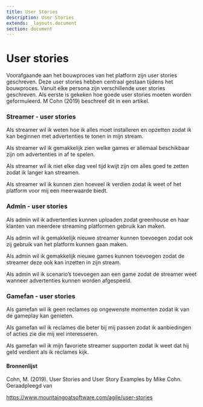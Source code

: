 ```yaml
---
title: User Stories
description: User Stories
extends: _layouts.document
section: document
---
```


# User stories 

Voorafgaande aan het bouwproces van het platform zijn user stories geschreven. Deze user stories hebben centraal gestaan tijdens het bouwproces. Vanuit elke persona zijn verschillende user stories geschreven. Als eerste is gekeken hoe goede user stories moeten worden geformuleerd. M Cohn (2019) beschreef dit in een artikel. 

### Streamer - user stories

<p class="persona">Als streamer wil ik weten hoe ik alles moet installeren en opzetten zodat ik kan beginnen met advertenties te tonen in mijn stream.</p>
<p class="persona">Als streamer wil ik gemakkelijk zien welke games er allemaal beschikbaar zijn om advertenties in af te spelen. </p>
<p class="persona">Als streamer wil ik niet elke dag veel tijd kwijt zijn om alles goed te zetten zodat ik langer kan streamen.</p>
<p class="persona-last">Als streamer wil ik kunnen zien hoeveel ik verdien zodat ik weet of het platform voor mij een meerwaarde biedt. </p>

### Admin - user stories

<p class="persona">Als admin wil ik advertenties kunnen uploaden zodat greenhouse en haar klanten van meerdere streaming platformen gebruik kan maken.</p> 
<p class="persona">Als admin wil ik gemakkelijk nieuwe streamer kunnen toevoegen zodat ook zij gebruik van het platform kunnen gaan maken.</p>
<p class="persona">Als admin wil ik gemakkelijk nieuwe games kunnen toevoegen zodat de streamer deze ook kan inzetten in zijn stream.</p>
<p class="persona-last">Als admin wil ik scenario’s toevoegen aan een game zodat de streamer weet wanneer advertenties kunnen worden afgespeeld. </p>

### Gamefan - user stories

<p class="persona">Als gamefan wil ik geen reclames op ongewenste momenten zodat ik van de gameplay kan genieten.</p>
<p class="persona">Als gamefan wil ik reclames die beter bij mij passen zodat ik aanbiedingen of acties zie die mij wel interesseren. </p>
<p class="persona-last">Als gamefan wil ik mijn favoriete streamer supporten zodat ik weet dat hij geld verdient als ik reclames kijk. </p>

#### Bronnenlijst
<div class="bronnenlijst">
<p class="bron">
Cohn, M. (2019). User Stories and User Story Examples by Mike Cohn. Geraadpleegd van</p> <a class="bronlink" href=" https://www.mountaingoatsoftware.com/agile/user-stories" target="_blank"> https://www.mountaingoatsoftware.com/agile/user-stories</a>
</div>